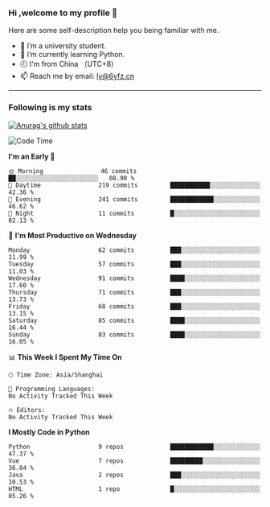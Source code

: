 ### Hi ,welcome to my profile 👋
Here are some self-description help you being familiar with me.
<!--
**liuyunfz/liuyunfz** is a ✨ _special_ ✨ repository because its `README.md` (this file) appears on your GitHub profile.
- 👯 I’m looking to collaborate on ...
- 🤔 I’m looking for help with ...
Here are some ideas to get you started:
-->
- 🏫 I’m a university student.
- 💪 I’m currently learning Python.
- 🕗 I'm from China （UTC+8）
- 📫 Reach me by email: [ly@6yfz.cn](mailto:ly@6yfz.cn)
  
---
### Following is my stats
  
[![Anurag's github stats](https://github-readme-stats.vercel.app/api?username=liuyunfz)](https://github.com/anuraghazra/github-readme-stats)
  
<!--START_SECTION:waka-->
![Code Time](http://img.shields.io/badge/Code%20Time-434%20hrs%2033%20mins-blue)

**I'm an Early 🐤** 

```text
🌞 Morning                46 commits          ██░░░░░░░░░░░░░░░░░░░░░░░   08.90 % 
🌆 Daytime                219 commits         ███████████░░░░░░░░░░░░░░   42.36 % 
🌃 Evening                241 commits         ████████████░░░░░░░░░░░░░   46.62 % 
🌙 Night                  11 commits          █░░░░░░░░░░░░░░░░░░░░░░░░   02.13 % 
```
📅 **I'm Most Productive on Wednesday** 

```text
Monday                   62 commits          ███░░░░░░░░░░░░░░░░░░░░░░   11.99 % 
Tuesday                  57 commits          ███░░░░░░░░░░░░░░░░░░░░░░   11.03 % 
Wednesday                91 commits          ████░░░░░░░░░░░░░░░░░░░░░   17.60 % 
Thursday                 71 commits          ███░░░░░░░░░░░░░░░░░░░░░░   13.73 % 
Friday                   68 commits          ███░░░░░░░░░░░░░░░░░░░░░░   13.15 % 
Saturday                 85 commits          ████░░░░░░░░░░░░░░░░░░░░░   16.44 % 
Sunday                   83 commits          ████░░░░░░░░░░░░░░░░░░░░░   16.05 % 
```


📊 **This Week I Spent My Time On** 

```text
🕑︎ Time Zone: Asia/Shanghai

💬 Programming Languages: 
No Activity Tracked This Week

🔥 Editors: 
No Activity Tracked This Week
```

**I Mostly Code in Python** 

```text
Python                   9 repos             ████████████░░░░░░░░░░░░░   47.37 % 
Vue                      7 repos             █████████░░░░░░░░░░░░░░░░   36.84 % 
Java                     2 repos             ███░░░░░░░░░░░░░░░░░░░░░░   10.53 % 
HTML                     1 repo              █░░░░░░░░░░░░░░░░░░░░░░░░   05.26 % 
```




<!--END_SECTION:waka-->
